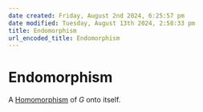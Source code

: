 ```yaml
---  
date created: Friday, August 2nd 2024, 6:25:57 pm  
date modified: Tuesday, August 13th 2024, 2:58:33 pm  
title: Endomorphism  
url_encoded_title: Endomorphism  
---  
```

# Endomorphism  
A [Homomorphism](./Homomorphism.md) of $G$ onto itself.